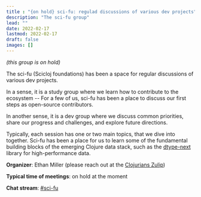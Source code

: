 ```yaml
---
title : "{on hold} sci-fu: regulad discussions of various dev projects"
description: "The sci-fu group"
lead: ""
date: 2022-02-17
lastmod: 2022-02-17
draft: false
images: []
---
```

*(this group is on hold)*

The sci-fu (Scicloj foundations) has been a space for regular discussions of various dev projects.

In a sense, it is a study group where we learn how to contribute to the ecosystem -- For a few of us, sci-fu has been a place to discuss our first steps as open-source contributors.

In another sense, it is a dev group where we discuss common priorities, share our progress and challenges, and explore future directions. 

Typically, each session has one or two main topics, that we dive into together. Sci-fu has been a place for us to learn some of the fundamental building blocks of the emerging Clojure data stack, such as the [dtype-next](https://github.com/cnuernber/dtype-next) library for high-performance data.

**Organizer**: Ethan Miller (please reach out at the [Clojurians Zulip](https://clojurians.zulipchat.com/))

**Typical time of meetings**: on hold at the moment

**Chat stream**: [#sci-fu](https://clojurians.zulipchat.com/#narrow/stream/265544-sci-fu)
